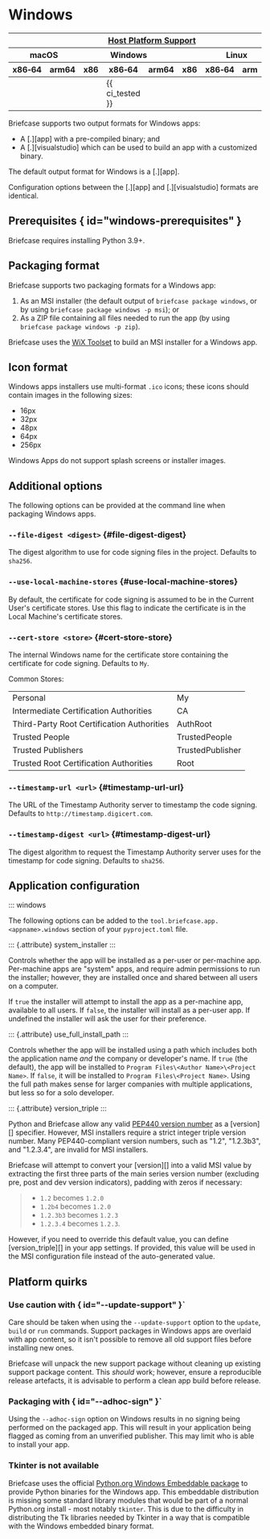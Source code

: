 # Windows

<table class="host-platform-support-table">
<colgroup>
<col style="width: 11%" />
<col style="width: 10%" />
<col style="width: 7%" />
<col style="width: 5%" />
<col style="width: 6%" />
<col style="width: 5%" />
<col style="width: 5%" />
<col style="width: 7%" />
<col style="width: 11%" />
<col style="width: 7%" />
<col style="width: 10%" />
</colgroup>
<thead>
<tr>
<th colspan="11"><a href="/reference/platforms/#platform-support-key">Host Platform Support</a></th>
</tr>
<tr>
<th colspan="2">macOS</th>
<th colspan="5">Windows</th>
<th colspan="4">Linux</th>
</tr>
<tr>
<th>x86‑64</th>
<th>arm64</th>
<th>x86</th>
<th colspan="2">x86‑64</th>
<th colspan="2">arm64</th>
<th>x86</th>
<th>x86‑64</th>
<th>arm</th>
<th>arm64</th>
</tr>
</thead>
<tbody>
<tr>
<td></td>
<td></td>
<td></td>
<td colspan="2">{{ ci_tested }}</td>
<td colspan="2"></td>
<td></td>
<td></td>
<td></td>
<td></td>
</tr>
</tbody>
</table>

Briefcase supports two output formats for Windows apps:

- A [.][app] with a pre-compiled binary;
  and
- A [.][visualstudio] which can be used to
  build an app with a customized binary.

The default output format for Windows is a [.][app].

Configuration options between the [.][app]
and [.][visualstudio] formats are
identical.

## Prerequisites  { id="windows-prerequisites" }

Briefcase requires installing Python 3.9+.

## Packaging format

Briefcase supports two packaging formats for a Windows app:

1.  As an MSI installer (the default output of
    `briefcase package windows`, or by using
    `briefcase package windows -p msi`); or
2.  As a ZIP file containing all files needed to run the app (by using
    `briefcase package windows -p zip`).

Briefcase uses the [WiX Toolset](https://www.firegiant.com/wixtoolset/)
to build an MSI installer for a Windows app.

## Icon format

Windows apps installers use multi-format `.ico` icons; these icons
should contain images in the following sizes:

- 16px
- 32px
- 48px
- 64px
- 256px

Windows Apps do not support splash screens or installer images.

## Additional options

The following options can be provided at the command line when packaging
Windows apps.

### `--file-digest <digest>` {#file-digest-digest}

The digest algorithm to use for code signing files in the project.
Defaults to `sha256`.

### `--use-local-machine-stores` {#use-local-machine-stores}

By default, the certificate for code signing is assumed to be in the
Current User's certificate stores. Use this flag to indicate the
certificate is in the Local Machine's certificate stores.

### `--cert-store <store>` {#cert-store-store}

The internal Windows name for the certificate store containing the
certificate for code signing. Defaults to `My`.

Common Stores:

|                                            |                  |
|--------------------------------------------|------------------|
| Personal                                   | My               |
| Intermediate Certification Authorities     | CA               |
| Third-Party Root Certification Authorities | AuthRoot         |
| Trusted People                             | TrustedPeople    |
| Trusted Publishers                         | TrustedPublisher |
| Trusted Root Certification Authorities     | Root             |

### `--timestamp-url <url>` {#timestamp-url-url}

The URL of the Timestamp Authority server to timestamp the code signing.
Defaults to `http://timestamp.digicert.com`.

### `--timestamp-digest <url>` {#timestamp-digest-url}

The digest algorithm to request the Timestamp Authority server uses for
the timestamp for code signing. Defaults to `sha256`.

## Application configuration

::: windows

The following options can be added to the
`tool.briefcase.app.<appname>.windows` section of your `pyproject.toml`
file.

::: {.attribute}
system_installer
:::

Controls whether the app will be installed as a per-user or per-machine
app. Per-machine apps are "system" apps, and require admin permissions
to run the installer; however, they are installed once and shared
between all users on a computer.

If `true` the installer will attempt to install the app as a per-machine
app, available to all users. If `false`, the installer will install as a
per-user app. If undefined the installer will ask the user for their
preference.

::: {.attribute}
use_full_install_path
:::

Controls whether the app will be installed using a path which includes
both the application name *and* the company or developer's name. If
`true` (the default), the app will be installed to
`Program Files\<Author Name>\<Project Name>`. If `false`, it will be
installed to `Program Files\<Project Name>`. Using the full path makes
sense for larger companies with multiple applications, but less so for a
solo developer.

::: {.attribute}
version_triple
:::

Python and Briefcase allow any valid [PEP440 version
number](https://peps.python.org/pep-0440/) as a
[version][] specifier. However, MSI
installers require a strict integer triple version number. Many
PEP440-compliant version numbers, such as "1.2", "1.2.3b3", and
"1.2.3.4", are invalid for MSI installers.

Briefcase will attempt to convert your [version][] into a valid MSI value by extracting the first three parts
of the main series version number (excluding pre, post and dev version
indicators), padding with zeros if necessary:

> - `1.2` becomes `1.2.0`
> - `1.2b4` becomes `1.2.0`
> - `1.2.3b3` becomes `1.2.3`
> - `1.2.3.4` becomes `1.2.3`.

However, if you need to override this default value, you can define
[version_triple][] in your app settings. If
provided, this value will be used in the MSI configuration file instead
of the auto-generated value.

## Platform quirks

### Use caution with  { id="--update-support" }`

Care should be taken when using the `--update-support` option to the
`update`, `build` or `run` commands. Support packages in Windows apps
are overlaid with app content, so it isn't possible to remove all old
support files before installing new ones.

Briefcase will unpack the new support package without cleaning up
existing support package content. This *should* work; however, ensure a
reproducible release artefacts, it is advisable to perform a clean app
build before release.

### Packaging with  { id="--adhoc-sign" }`

Using the `--adhoc-sign` option on Windows results in no signing being
performed on the packaged app. This will result in your application
being flagged as coming from an unverified publisher. This may limit who
is able to install your app.

### Tkinter is not available

Briefcase uses the official [Python.org Windows Embeddable
package](https://docs.python.org/3/using/windows.html#windows-embeddable)
to provide Python binaries for the Windows app. This embeddable
distribution is missing some standard library modules that would be part
of a normal Python.org install - most notably `tkinter`. This is due to
the difficulty in distributing the Tk libraries needed by Tkinter in a
way that is compatible with the Windows embedded binary format.
